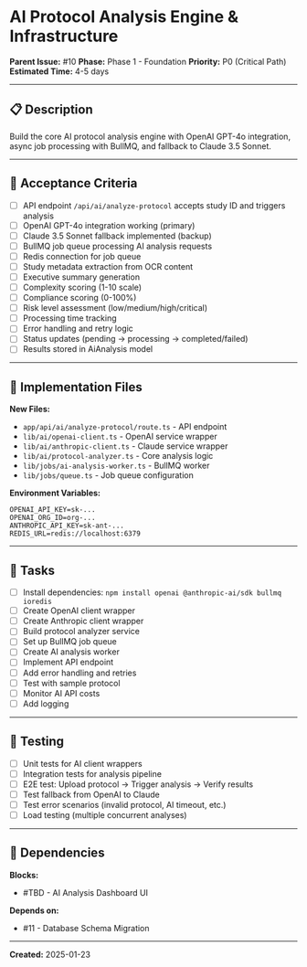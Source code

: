 # AI Protocol Analysis Engine & Infrastructure

**Parent Issue:** #10
**Phase:** Phase 1 - Foundation
**Priority:** P0 (Critical Path)
**Estimated Time:** 4-5 days

---

## 📋 Description

Build the core AI protocol analysis engine with OpenAI GPT-4o integration, async job processing with BullMQ, and fallback to Claude 3.5 Sonnet.

---

## 🎯 Acceptance Criteria

- [ ] API endpoint `/api/ai/analyze-protocol` accepts study ID and triggers analysis
- [ ] OpenAI GPT-4o integration working (primary)
- [ ] Claude 3.5 Sonnet fallback implemented (backup)
- [ ] BullMQ job queue processing AI analysis requests
- [ ] Redis connection for job queue
- [ ] Study metadata extraction from OCR content
- [ ] Executive summary generation
- [ ] Complexity scoring (1-10 scale)
- [ ] Compliance scoring (0-100%)
- [ ] Risk level assessment (low/medium/high/critical)
- [ ] Processing time tracking
- [ ] Error handling and retry logic
- [ ] Status updates (pending → processing → completed/failed)
- [ ] Results stored in AiAnalysis model

---

## 🔧 Implementation Files

**New Files:**
- `app/api/ai/analyze-protocol/route.ts` - API endpoint
- `lib/ai/openai-client.ts` - OpenAI service wrapper
- `lib/ai/anthropic-client.ts` - Claude service wrapper
- `lib/ai/protocol-analyzer.ts` - Core analysis logic
- `lib/jobs/ai-analysis-worker.ts` - BullMQ worker
- `lib/jobs/queue.ts` - Job queue configuration

**Environment Variables:**
```env
OPENAI_API_KEY=sk-...
OPENAI_ORG_ID=org-...
ANTHROPIC_API_KEY=sk-ant-...
REDIS_URL=redis://localhost:6379
```

---

## 📝 Tasks

- [ ] Install dependencies: `npm install openai @anthropic-ai/sdk bullmq ioredis`
- [ ] Create OpenAI client wrapper
- [ ] Create Anthropic client wrapper
- [ ] Build protocol analyzer service
- [ ] Set up BullMQ job queue
- [ ] Create AI analysis worker
- [ ] Implement API endpoint
- [ ] Add error handling and retries
- [ ] Test with sample protocol
- [ ] Monitor AI API costs
- [ ] Add logging

---

## 🧪 Testing

- [ ] Unit tests for AI client wrappers
- [ ] Integration tests for analysis pipeline
- [ ] E2E test: Upload protocol → Trigger analysis → Verify results
- [ ] Test fallback from OpenAI to Claude
- [ ] Test error scenarios (invalid protocol, AI timeout, etc.)
- [ ] Load testing (multiple concurrent analyses)

---

## 🔗 Dependencies

**Blocks:**
- #TBD - AI Analysis Dashboard UI

**Depends on:**
- #11 - Database Schema Migration

---

**Created:** 2025-01-23
